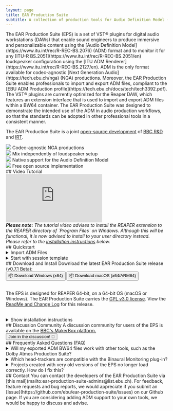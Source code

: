 ```yaml
---
layout: page
title: EAR Production Suite
subtitle: A collection of production tools for Audio Definition Model (ADM) compliant production, brought to you by EBU, BBC R&D and IRT.
---
```


<div markdown="1" class="text_section">
The EAR Production Suite (EPS) is a set of VST® plugins for digital audio workstations (DAWs) that enable sound engineers to produce immersive and personalizable content using the [Audio Definition Model](https://www.itu.int/rec/R-REC-BS.2076) (ADM) format and to monitor it for any [ITU-R BS.2051](https://www.itu.int/rec/R-REC-BS.2051/en) loudspeaker configuration using the [ITU ADM Renderer](https://www.itu.int/rec/R-REC-BS.2127/en). ADM is the only format available for codec-agnostic [Next Generation Audio](https://tech.ebu.ch/nga) (NGA) productions. Moreover, the EAR Production Suite enables professionals to import and export ADM files, compliant to the [EBU ADM Production profile](https://tech.ebu.ch/docs/tech/tech3392.pdf). The VST® plugins are currently optimized for the Reaper DAW, which features an extension interface that is used to import and export ADM files within a BW64 container. The EAR Production Suite was designed to demonstrate the intended use of the ADM in audio production workflows, so that the standards can be adopted in other professional tools in a consistent manner.

The EAR Production Suite is a joint [open-source development](https://github.com/ebu/ear-production-suite) of [BBC R&D](https://bbc.co.uk/rd) and [IRT](https://www.irt.de/en/home).

</div>

<div class="features">
  <div markdown="1" class="text_section feature">
  <img src="{{ site.baseurl }}/images/codec-agnostic2.png">
  Codec-agnostic NGA productions
  </div>

  <div markdown="1" class="text_section feature">
  <img src="{{ site.baseurl }}/images/speaker2.png">
  Mix independently of loudspeaker setup
  </div>

  <div markdown="1" class="text_section feature">
  <img src="{{ site.baseurl }}/images/document.png">
  Native support for the Audio Definition Model
  </div>

  <div markdown="1" class="text_section feature">
  <img src="{{ site.baseurl }}/images/opensource.png">
  Free open source implementation
  </div>

</div>

<div style="clear: both;"></div>

<div markdown="1" class="text_section">
## Video Tutorial
  <div class="yt-iframe">
    <iframe src="https://www.youtube-nocookie.com/embed/u7P5mEFY76k" frameborder="0" allow="accelerometer; autoplay; encrypted-media; gyroscope; picture-in-picture" allowfullscreen></iframe>
  </div>
  <i><b>Please note:</b> The tutorial video advises to install the REAPER extension to the REAPER directory of `Program Files` on Windows. 
  Although this will be functional, it is now advised to install to your user directory instead.<br />
  Please refer to the <a href="#installation">installation instructions</a> below.</i>
</div>

<div markdown="1" class="text_section">
## Quickstart

<details>
  <summary>Import ADM Files</summary>
  <ol>
    <li>Select in the menu <b>File -> Create Project from ADM file -> Create from ADM using EAR</b></li>
    <li>Wait while all ADM elements are being created as tracks and automation curves along with metadata input plugins for each object or channel bed. There will be also tracks and plugins created for the Scene and the Monitoring.</li>
    <li>Disable "Master send" for the <b>Monitoring</b> track routing and add your hardware output there</li>
    <li>Enjoy :)</li>
  </ol>
</details>

<details>
  <summary>Start with session template</summary>
  <ol>
    <li>Open template in REAPER</li>
    <li>You will find a number of tracks with plugins for further usage
      <br>- Two object tracks
      <br>- One channel-based track
      <br>- One EAR Scene bus
      <br>- Two EAR Monitoring buses, one for Stereo monitoring and one for 5.1
    </li>
    <li>The Scene Plugin has already two audio programmes, one called "English" and one "German"</li>
    <li>All metadata connections between the plugins and I/O routings are set. You can start by importing your audio files into the tracks.</li>
    <li>Switch between the different renderings by exclusive-soloing (CMD+Alt+Click (macOS) / Ctrl+Alt+Click (Win)) the monitoring tracks.</li>
  </ol>
</details>
</div>

<div markdown="1" class="text_section">
## Download and Install
Download the latest EAR Production Suite release (v0.7.1 Beta):
  <div class="button-grid">
    <a href="https://github.com/ebu/ear-production-suite/releases/download/v0.7.1-EPS-beta/EPS_0_7_1_windows.zip"><button class="c-btn">📦 Download Windows (x64)</button></a>
	<a href="https://github.com/ebu/ear-production-suite/releases/download/v0.7.1-EPS-beta/EPS_0_7_1_universal.dmg"><button class="c-btn">📦 Download macOS (x64/ARM64)</button></a>
  </div>
<br />
<p>
The EPS is designed for REAPER 64-bit, on a 64-bit OS (macOS or Windows). The EAR Production Suite carries the <a href="https://github.com/ebu/ear-production-suite/blob/v0.7.1-EPS-beta/packaging/LICENSE.pdf">GPL v3.0 license</a>. View the <a href="https://github.com/ebu/ear-production-suite/blob/v0.7.1-EPS-beta/packaging/README.pdf">ReadMe and Change Log</a> for this release.
</p>
<br />
  <details>
    <summary>Show installation instructions</summary>
	  <a name="installation"></a> 
      <ol>
        <li>Install <a href="https://www.reaper.fm/download.php">REAPER</a></li>
        <li>Copy / install the <b>VST plugins</b> into your common VST folder.
          <br>- <b>macOS:</b> ~/Library/Audio/Plug-Ins/VST3
          <br>- <b>Windows:</b> C:\Program&nbsp;Files\Common&nbsp;Files\VST3
        </li>
        <li>Open REAPER and go to Options -> Preferences -> Plug-Ins -> VST and click Rescan</li>
        <li>Copy / install REAPER ADM <b>Extension</b> into the REAPER plugins folder. Ensure you include the ADMPresets subdirectory.
          <br>- <b>macOS:</b> ~/Library/Application Support/REAPER/UserPlugins
          <br>- <b>Windows:</b> C:\Users\(username)\AppData\Roaming\REAPER\UserPlugins
		  <div style="margin-left: 2em; margin-right: 4em;">
		  <i>Note: If you have a previous version of the REAPER Extension installed to C:\Program&nbsp;Files\REAPER&nbsp;(x64)\Plugins\reaper_adm.dll, then this should be deleted on installation of the latest version.</i>
		  </div>
        </li>
        <li>Restart REAPER</li>
        <li>You should see a new menu option <b>File -> Create Project from ADM file</b> now. If you don't see this option and you are using Windows, it might be necessary to download and install the <a href="https://support.microsoft.com/en-gb/help/2977003/the-latest-supported-visual-c-downloads">Visual C++ 2015 redistributable</a> ("vc_redist.x64.exe") from Microsoft.
        </li>
      </ol>
  </details>
</div>

<div markdown="1" class="text_section">
## Discussion Community
A discussion community for users of the EPS is available on the <a href="https://www.bbc.co.uk/makerbox/tools/ear-production-suite">BBC's MakerBox platform.</a>
  <div class="button-grid-wide">
    <a href="https://www.bbc.co.uk/makerbox/tools/ear-production-suite"><button class="c-btn">Join in the discussion! 💬</button></a>
  </div>
</div>

<div markdown="1" class="text_section">
## Frequently Asked Questions (FAQ)
  <details>
    <summary>Will my exported ADM BW64 files work with other tools, such as the Dolby Atmos Production Suite?</summary>
      <div class="text_section">
        <p>Currently the files are not compatible with the Dolby Atmos Production Suite.</p>
        <p>The cause of this problem is that each set of tools currently uses a different ADM profile. The EAR Production Suite uses the <a href="https://tech.ebu.ch/docs/tech/tech3392.pdf">EBU ADM Production profile</a>, whereas the Dolby Atmos tools use <a href="https://developer.dolby.com/technology/dolby-atmos/adm-atmos-profile/">Dolby’s ADM profile specification</a>. The EAR Production Suite provides a conversion from the Dolby profile on import, however it only exports to the EBU Production profile and the Dolby tools do not accept this as input. We hope to provide support for ADM profile conversion in future.</p>
        <p>More generally, ADM support has been implemented by different manufacturers and there are currently some interoperability issues. The EBU ADM Production profile is not yet widely supported, but we are working with the industry to ensure proper interoperability, using common profiles at the various stages from production through to emission.</p>
      </div>
  </details>
  <details>
    <summary>Which head-trackers are compatible with the Binaural Monitoring plug-in?</summary>
      <div class="text_section">
        <p>The Binaural Monitoring plug-in accepts listener orientation data over OSC and responds to messages used by several other popular spatial audio plug-in suites. 
		Therefore, if you have a head-tracker which functions with SPARTA/COMPASS, IEM, ambiX, HedRot, AudioLab SALTE, Mach1, or the 3D Tune-In Toolkit, then it should also function with the EPS Binaural Monitoring plug-in.
		Simply ensure that the "Enable OSC" toggle is on, and that the port number is configured to match that of your head-tracker.
		Note that the plug-in can not use the port if another plug-in is already using it, so please ensure no other plug-ins are present which use the same port.
		</p>
        <p style="margin-top: 20px">If you would like to construct your own low-cost head-tracker for use with the Binaural Monitoring plug-in, consider the <a href="https://github.com/trsonic/nvsonic-head-tracker">nvsonic Head-Tracker</a> for a compatible solution. It should operate with the Binaural Monitoring plug-in using any of the presets for the third-party spatial audio plug-ins listed above.
		</p>
		<p style="margin-top: 20px">We are keen to gather feedback on head-tracker compatibility, whether good or bad. Head over to the <a href="https://www.bbc.co.uk/makerbox/tools/ear-production-suite">discussion community on BBC MakerBox</a> and let us know of your experience.
		</p>
      </div>
  </details>
  <details>
    <summary>Projects created with very old versions of the EPS no longer load correctly. How do I fix this?</summary>
      <div class="text_section">
        <p>This occurs because it has been necessary to change the ID's of the plug-ins. 
		We have developed utilities to automatically convert your old REAPER projects to ensure they work correctly with the new plug-ins.
		There is both a command line utility and a GUI application included in the `tools` directory of the download package.
		<ul>
			<li>To use the GUI application, simply launch it and drag-and-drop your RPP files on to it.</li>
			<li>To use the command line utility, pass a path to an input RPP file and a path to an output RPP file as arguments.</li>
		</ul>
		If you are unsure whether it is necessary to upgrade your projects, it is usually quite apparent when you attempt to open the project in REAPER since it will appear that the plug-ins are not found even though they are installed and usable from within REAPER. In any case, it is perfectly OK to pass projects through the upgrade utilities regardless of whether they need it or not.
		</p>
      </div>
  </details>

</div>

<div markdown="1" class="text_section">
## Contact
You can contact the developers of the EAR Production Suite via [this mail](mailto:ear-production-suite-admins@list.ebu.ch). For feedback, feature requests and bug reports, we would appreciate if you submit an [Issue](https://github.com/ebu/ear-production-suite/issues) on our Github page. If you are considering adding ADM support to your own tools, we would be happy to discuss and advise.
</div>
